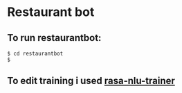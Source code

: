 # Restaurant bot

## To run restaurantbot:
```
$ cd restaurantbot
$ 
```

## To edit training i used [rasa-nlu-trainer](https://github.com/RasaHQ/rasa-nlu-trainer)
